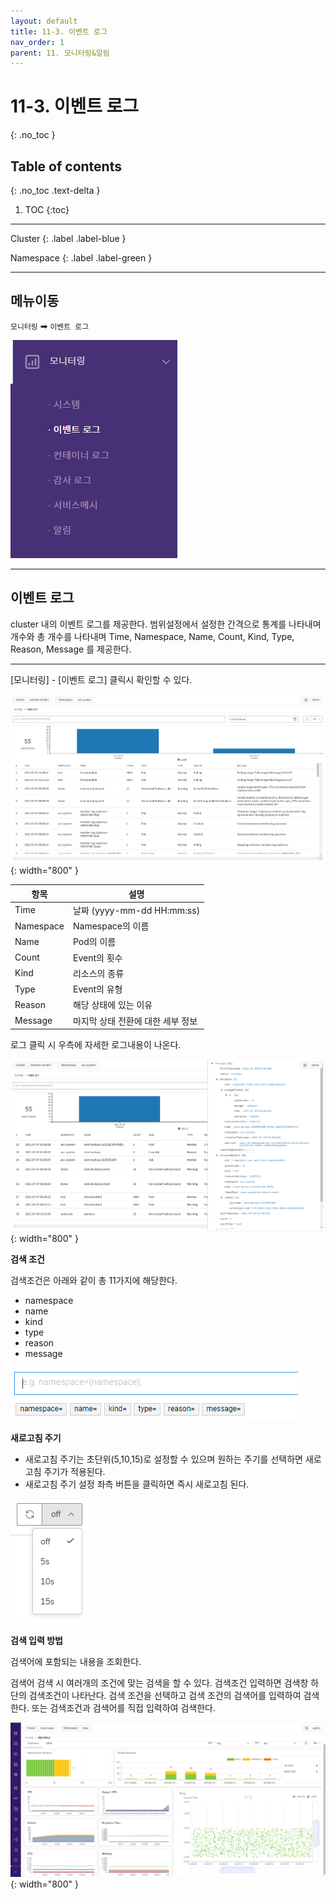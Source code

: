 ```yaml
---
layout: default
title: 11-3. 이벤트 로그
nav_order: 1
parent: 11. 모니터링&알림
---
```


# 11-3. 이벤트 로그
{: .no_toc }

## Table of contents
{: .no_toc .text-delta }

1. TOC
{:toc}

---

<div class="code-example" markdown="1">
Cluster
{: .label .label-blue }

Namespace
{: .label .label-green }
</div>

---

## 메뉴이동
`모니터링` ➡ `이벤트 로그`

![event.png](/assets/images/monitoring/event.png)

---

## 이벤트 로그
cluster 내의 이벤트 로그를 제공한다. 범위설정에서 설정한 간격으로 통계를 나타내며 개수와 총 개수를 나타내며 Time, Namespace, Name, Count, Kind, Type, Reason, Message 를 제공한다.

---

[모니터링] - [이벤트 로그] 클릭시 확인할 수 있다.

![event_log.png](/assets/images/monitoring/event_log.png){: width="800" }

| 항목  | 설명 |
|---|---|
| Time   | 날짜 (yyyy-mm-dd HH:mm:ss) |
| Namespace  | Namespace의 이름 |
| Name   | Pod의 이름  |
| Count   | Event의 횟수  |
| Kind   | 리소스의 종류  |
| Type   | Event의 유형  |
| Reason   | 해당 상태에 있는 이유  |
| Message   | 마지막 상태 전환에 대한 세부 정보  |

로그 클릭 시 우측에 자세한 로그내용이 나온다.

![event_log_detail.png](/assets/images/monitoring/event_log_detail.png){: width="800" }

**검색 조건**

검색조건은 아래와 같이 총 11가지에 해당한다.

- namespace
- name
- kind
- type
- reason
- message

![event_log_condition.png](/assets/images/monitoring/event_log_condition.png)

**새로고침 주기**

- 새로고침 주기는 초단위(5,10,15)로 설정할 수 있으며 원하는 주기를 선택하면 새로고침 주기가 적용된다.
- 새로고침 주기 설정 좌측 버튼을 클릭하면 즉시 새로고침 된다.

![container_reload.png](/assets/images/monitoring/container_reload.png)

**검색 입력 방법**

검색어에 포함되는 내용을 조회한다.

검색어 검색 시 여러개의 조건에 맞는 검색을 할 수 있다.
검색조건 입력하면 검색창 하단의 검색조건이 나타난다. 검색 조건을 선택하고 검색 조건의 검색어를 입력하여 검색한다. 또는 검색조건과 검색어를 직접 입력하여 검색한다.

![2_app_overview.png](/assets/images/monitoring/2_app_overview.png){: width="800" }